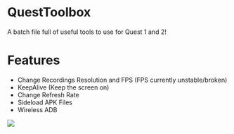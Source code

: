 # QuestToolbox
A batch file full of useful tools to use for Quest 1 and 2!

# Features
- Change Recordings Resolution and FPS (FPS currently unstable/broken)
- KeepAlive (Keep the screen on)
- Change Refresh Rate
- Sideload APK Files
- Wireless ADB

![](https://i.imgur.com/lB58Iu0.png)
